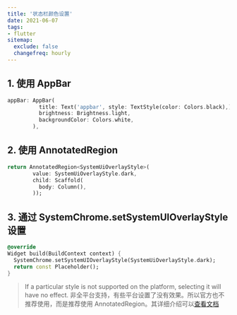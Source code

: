 ```yaml
---
title: '状态栏颜色设置'
date: 2021-06-07
tags:
- flutter
sitemap:
  exclude: false
  changefreq: hourly
---
```


## 1. 使用 AppBar


```dart
appBar: AppBar(
          title: Text('appbar', style: TextStyle(color: Colors.black),),
          brightness: Brightness.light,
          backgroundColor: Colors.white,
        ),
```

## 2. 使用 AnnotatedRegion

```dart
return AnnotatedRegion<SystemUiOverlayStyle>(
        value: SystemUiOverlayStyle.dark,
        child: Scaffold(
          body: Column(),
        ));
```


## 3. 通过 SystemChrome.setSystemUIOverlayStyle 设置

```dart
@override
Widget build(BuildContext context) {
  SystemChrome.setSystemUIOverlayStyle(SystemUiOverlayStyle.dark);
  return const Placeholder();
}
```

> If a particular style is not supported on the platform, selecting it will have no effect.
> 非全平台支持，有些平台设置了没有效果。所以官方也不推荐使用，而是推荐使用 AnnotatedRegion。其详细介绍可以[查看文档](https://api.flutter.dev/flutter/services/SystemChrome/setSystemUIOverlayStyle.html)












